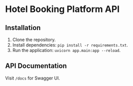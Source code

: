 # Hotel Booking Platform API

## Installation
1. Clone the repository.
2. Install dependencies: `pip install -r requirements.txt`.
3. Run the application: `uvicorn app.main:app --reload`.

## API Documentation
Visit `/docs` for Swagger UI.

